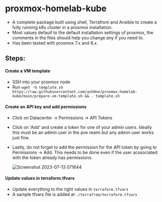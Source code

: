 # proxmox-homelab-kube

- A complete package built using shell, Terrafrom and Ansible to create a fully running k8s cluster in a proxmox installation.
- Most values default to the default installation settings of proxmox, the comments in the files should help you change any if you need to.
- Has been tested with proxmox 7.x and 8.x.

## Steps:

#### Create a VM template
- SSH into your proxmox node
- Run  `wget -O template.sh https://raw.githubusercontent.com/ash0ne/proxmox-homelab-kube/main/prepare-vm-template.sh && . template.sh`

#### Create an API key and add permissions
- Click on Datacenter -> Permissions -> API Tokens
- Click on 'Add' and create a token for one of your admin users. Ideally this must be an admin user in the pve realm but any admin user works just fine.
- Lastly, do not forget to add the permission for the API token by going to Permissions -> Add. This needs to be done even if the user acssociated with the token already has permissions.
  
  ![Screenshot 2023-07-13 071644](https://github.com/ash0ne/proxmox-homelab-kube/assets/136186619/3b3def4e-e759-4185-8e2b-7d5846d11f97)

#### Update values in terraform.tfvars
- Update everything to the right values in `terraform.tfvars`
- A sample tfvars file is added at `./terrafrom/terraform.tfvars`
